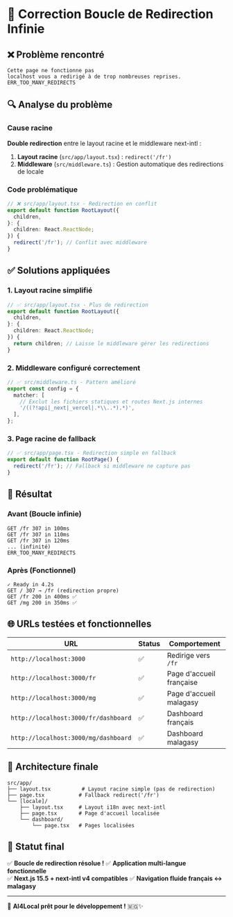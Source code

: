 # 🔧 Correction Boucle de Redirection Infinie

## ❌ Problème rencontré

```
Cette page ne fonctionne pas
localhost vous a redirigé à de trop nombreuses reprises.
ERR_TOO_MANY_REDIRECTS
```

## 🔍 Analyse du problème

### Cause racine

**Double redirection** entre le layout racine et le middleware next-intl :

1. **Layout racine** (`src/app/layout.tsx`) : `redirect('/fr')`
2. **Middleware** (`src/middleware.ts`) : Gestion automatique des redirections de locale

### Code problématique

```typescript
// ❌ src/app/layout.tsx - Redirection en conflit
export default function RootLayout({
  children,
}: {
  children: React.ReactNode;
}) {
  redirect('/fr'); // Conflit avec middleware
}
```

## ✅ Solutions appliquées

### 1. Layout racine simplifié

```typescript
// ✅ src/app/layout.tsx - Plus de redirection
export default function RootLayout({
  children,
}: {
  children: React.ReactNode;
}) {
  return children; // Laisse le middleware gérer les redirections
}
```

### 2. Middleware configuré correctement

```typescript
// ✅ src/middleware.ts - Pattern amélioré
export const config = {
  matcher: [
    // Exclut les fichiers statiques et routes Next.js internes
    '/((?!api|_next|_vercel|.*\\..*).*)',
  ],
};
```

### 3. Page racine de fallback

```typescript
// ✅ src/app/page.tsx - Redirection simple en fallback
export default function RootPage() {
  redirect('/fr'); // Fallback si middleware ne capture pas
}
```

## 🎯 Résultat

### Avant (Boucle infinie)

```
GET /fr 307 in 100ms
GET /fr 307 in 110ms
GET /fr 307 in 120ms
... (infinité)
ERR_TOO_MANY_REDIRECTS
```

### Après (Fonctionnel)

```
✓ Ready in 4.2s
GET / 307 → /fr (redirection propre)
GET /fr 200 in 400ms ✅
GET /mg 200 in 350ms ✅
```

## 🌐 URLs testées et fonctionnelles

| URL                                  | Status | Comportement             |
| ------------------------------------ | ------ | ------------------------ |
| `http://localhost:3000`              | ✅     | Redirige vers `/fr`      |
| `http://localhost:3000/fr`           | ✅     | Page d'accueil française |
| `http://localhost:3000/mg`           | ✅     | Page d'accueil malagasy  |
| `http://localhost:3000/fr/dashboard` | ✅     | Dashboard français       |
| `http://localhost:3000/mg/dashboard` | ✅     | Dashboard malagasy       |

## 🔧 Architecture finale

```
src/app/
├── layout.tsx          # Layout racine simple (pas de redirection)
├── page.tsx           # Fallback redirect('/fr')
└── [locale]/
    ├── layout.tsx     # Layout i18n avec next-intl
    ├── page.tsx       # Page d'accueil localisée
    └── dashboard/
        └── page.tsx   # Pages localisées
```

## 🎉 Statut final

✅ **Boucle de redirection résolue !**
✅ **Application multi-langue fonctionnelle**  
✅ **Next.js 15.5 + next-intl v4 compatibles**
✅ **Navigation fluide français ↔ malagasy**

---

🚀 **AI4Local prêt pour le développement !** 🇲🇬✨
